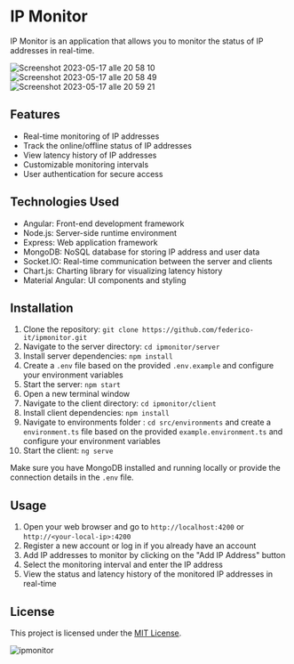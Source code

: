 # IP Monitor

IP Monitor is an application that allows you to monitor the status of IP addresses in real-time.


![Screenshot 2023-05-17 alle 20 58 10](https://github.com/federico-it/ipmonitor/assets/113976723/70ea97a8-c905-4eac-be28-eec6ae8398fb)
![Screenshot 2023-05-17 alle 20 58 49](https://github.com/federico-it/ipmonitor/assets/113976723/060d5135-2357-4fcc-9d2f-9cca8f485d29)
![Screenshot 2023-05-17 alle 20 59 21](https://github.com/federico-it/ipmonitor/assets/113976723/139bf2af-000a-46be-a101-938625f9f744)


## Features

- Real-time monitoring of IP addresses
- Track the online/offline status of IP addresses
- View latency history of IP addresses
- Customizable monitoring intervals
- User authentication for secure access

## Technologies Used

- Angular: Front-end development framework
- Node.js: Server-side runtime environment
- Express: Web application framework
- MongoDB: NoSQL database for storing IP address and user data
- Socket.IO: Real-time communication between the server and clients
- Chart.js: Charting library for visualizing latency history
- Material Angular: UI components and styling

## Installation

1. Clone the repository: `git clone https://github.com/federico-it/ipmonitor.git`
2. Navigate to the server directory: `cd ipmonitor/server`
3. Install server dependencies: `npm install`
4. Create a `.env` file based on the provided `.env.example` and configure your environment variables
5. Start the server: `npm start`
6. Open a new terminal window
7. Navigate to the client directory: `cd ipmonitor/client`
8. Install client dependencies: `npm install`
9. Navigate to environments folder : `cd src/environments` and create a `environment.ts` file based on the provided `example.environment.ts` and configure your environment variables
9. Start the client: `ng serve`

Make sure you have MongoDB installed and running locally or provide the connection details in the `.env` file.

## Usage

1. Open your web browser and go to `http://localhost:4200` or `http://<your-local-ip>:4200`
2. Register a new account or log in if you already have an account
3. Add IP addresses to monitor by clicking on the "Add IP Address" button
4. Select the monitoring interval and enter the IP address
5. View the status and latency history of the monitored IP addresses in real-time

## License

This project is licensed under the [MIT License](LICENSE).

![ipmonitor](https://github.com/federico-it/ipmonitor/assets/113976723/44f5908e-8e37-4095-9193-520931a5e75b)

